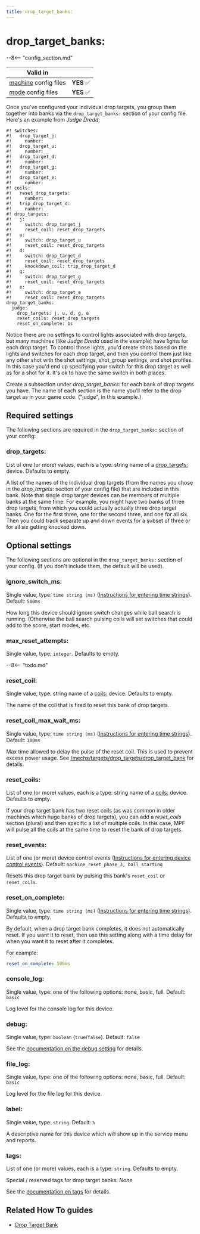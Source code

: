 ```yaml
---
title: drop_target_banks:
---
```


# drop_target_banks:


--8<-- "config_section.md"

| Valid in | |
|-----|:----:|
|[machine](instructions/machine_config.md) config files |**YES** :white_check_mark:|
|[mode](instructions/mode_config.md) config files|**YES** :white_check_mark:|

Once you've configured your individual drop targets, you group them
together into banks via the `drop_target_banks:` section of your config
file. Here's an example from *Judge Dredd*:

``` mpf-config
#! switches:
#!   drop_target_j:
#!     number:
#!   drop_target_u:
#!     number:
#!   drop_target_d:
#!     number:
#!   drop_target_g:
#!     number:
#!   drop_target_e:
#!     number:
#! coils:
#!   reset_drop_targets:
#!     number:
#!   trip_drop_target_d:
#!     number:
#! drop_targets:
#!   j:
#!     switch: drop_target_j
#!     reset_coil: reset_drop_targets
#!   u:
#!     switch: drop_target_u
#!     reset_coil: reset_drop_targets
#!   d:
#!     switch: drop_target_d
#!     reset_coil: reset_drop_targets
#!     knockdown_coil: trip_drop_target_d
#!   g:
#!     switch: drop_target_g
#!     reset_coil: reset_drop_targets
#!   e:
#!     switch: drop_target_e
#!     reset_coil: reset_drop_targets
drop_target_banks:
  judge:
    drop_targets: j, u, d, g, e
    reset_coils: reset_drop_targets
    reset_on_complete: 1s
```

Notice there are no settings to control lights associated with drop
targets, but many machines (like *Judge Dredd* used in the example) have
lights for each drop target. To control those lights, you'd create
shots based on the lights and switches for each drop target, and then
you control them just like any other shot with the shot settings,
shot_group settings, and shot profiles. In this case you'd end up
specifying your switch for this drop target as well as for a shot for
it. It's ok to have the same switch in both places.

Create a subsection under *drop_target_banks:* for each bank of drop
targets you have. The name of each section is the name you'll refer to
the drop target as in your game code. ("judge", in this example.)

## Required settings

The following sections are required in the `drop_target_banks:` section
of your config:

### drop_targets:

List of one (or more) values, each is a type: string name of a
[drop_targets:](drop_targets.md) device.
Defaults to empty.

A list of the names of the individual drop targets (from the names you
chose in the *drop_targets:* section of your config file) that are
included in this bank. Note that single drop target devices can be
members of multiple banks at the same time. For example, you might have
two banks of three drop targets, from which you could actually actually
three drop target banks. One for the first three, one for the second
three, and one for all six. Then you could track separate up and down
events for a subset of three or for all six getting knocked down.

## Optional settings

The following sections are optional in the `drop_target_banks:` section
of your config. (If you don't include them, the default will be used).

### ignore_switch_ms:

Single value, type: `time string (ms)`
([Instructions for entering time strings](instructions/time_strings.md)). Default: `500ms`

How long this device should ignore switch changes while ball search is
running. (Otherwise the ball search pulsing coils will set switches that
could add to the score, start modes, etc.

### max_reset_attempts:

Single value, type: `integer`. Defaults to empty.

--8<-- "todo.md"

### reset_coil:

Single value, type: string name of a [coils:](coils.md) device. Defaults to empty.

The name of the coil that is fired to reset this bank of drop targets.

### reset_coil_max_wait_ms:

Single value, type: `time string (ms)`
([Instructions for entering time strings](instructions/time_strings.md)). Default: `100ms`

Max time allowed to delay the pulse of the reset coil. This is used to
prevent excess power usage. See [/mechs/targets/drop_targets/drop_target_bank](psus.md) for
details.

### reset_coils:

List of one (or more) values, each is a type: string name of a
[coils:](coils.md) device. Defaults to empty.

If your drop target bank has two reset coils (as was common in older
machines which huge banks of drop targets), you can add a *reset_coils*
section (plural) and then specific a list of multiple coils. In this
case, MPF will pulse all the coils at the same time to reset the bank of
drop targets.

### reset_events:

List of one (or more) device control events
([Instructions for entering device control events](instructions/device_control_events.md)). Default: `machine_reset_phase_3, ball_starting`

Resets this drop target bank by pulsing this bank's `reset_coil` or
`reset_coils`.

### reset_on_complete:

Single value, type: `time string (ms)`
([Instructions for entering time strings](instructions/time_strings.md)). Defaults to empty.

By default, when a drop target bank completes, it does not automatically
reset. If you want it to reset, then use this setting along with a time
delay for when you want it to reset after it completes.

For example:

``` yaml
reset_on_complete: 500ms
```

### console_log:

Single value, type: one of the following options: none, basic, full.
Default: `basic`

Log level for the console log for this device.

### debug:

Single value, type: `boolean` (`true`/`false`). Default: `false`

See the
[documentation on the debug setting](instructions/debug.md) for details.

### file_log:

Single value, type: one of the following options: none, basic, full.
Default: `basic`

Log level for the file log for this device.

### label:

Single value, type: `string`. Default: `%`

A descriptive name for this device which will show up in the service
menu and reports.

### tags:

List of one (or more) values, each is a type: `string`. Defaults to
empty.

Special / reserved tags for drop target banks: *None*

See the
[documentation on tags](instructions/tags.md) for details.

## Related How To guides

* [Drop Target Bank](../mechs/targets/drop_targets/drop_target_bank.md)
